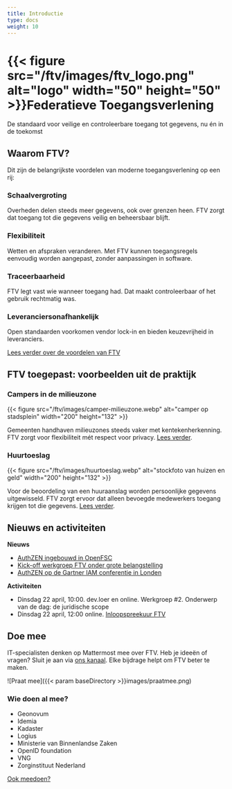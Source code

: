 ```yaml
---
title: Introductie
type: docs
weight: 10
---
```


# {{< figure src="/ftv/images/ftv_logo.png" alt="logo" width="50" height="50" >}}Federatieve Toegangsverlening

De standaard voor veilige en controleerbare toegang tot gegevens, nu én in de toekomst

## Waarom FTV?

Dit zijn de belangrijkste voordelen van moderne toegangsverlening op een rij:

### Schaalvergroting

Overheden delen steeds meer gegevens, ook over grenzen heen. FTV zorgt dat toegang tot die gegevens veilig en beheersbaar blijft.

### Flexibiliteit

Wetten en afspraken veranderen. Met FTV kunnen toegangsregels eenvoudig worden aangepast, zonder aanpassingen in software.

### Traceerbaarheid

FTV legt vast wie wanneer toegang had. Dat maakt controleerbaar of het gebruik rechtmatig was.

### Leveranciersonafhankelijk

Open standaarden voorkomen vendor lock-in en bieden keuzevrijheid in leveranciers.

[Lees verder over de voordelen van FTV](1.waarom_ftv)

## FTV toegepast: voorbeelden uit de praktijk

### Campers in de milieuzone

{{< figure src="/ftv/images/camper-milieuzone.webp" alt="camper op stadsplein" width="200" height="132" >}}

Gemeenten handhaven milieuzones steeds vaker met kentekenherkenning. FTV zorgt voor flexibiliteit mét respect voor privacy.
[Lees verder](2.voorbeeldcasus).

### Huurtoeslag

{{< figure src="/ftv/images/huurtoeslag.webp" alt="stockfoto van huizen en geld" width="200" height="132" >}}

Voor de beoordeling van een huuraanslag worden persoonlijke gegevens uitgewisseld. 
FTV zorgt ervoor dat alleen bevoegde medewerkers toegang krijgen tot die gegevens. [Lees verder](2a.voorbeeldcasus).

## Nieuws en activiteiten

**Nieuws**

- [AuthZEN ingebouwd in OpenFSC](https://realisatieibds.nl/groups/view/0056c9ef-5c2e-44f9-a998-e735f1e9ccaa/federatief-datastelsel/blog/view/158bab79-30a5-4853-8a39-8b448b00755b/authzen-nu-ingebouwd-in-openfsc)
- [Kick-off werkgroep FTV onder grote belangstelling](https://realisatieibds.nl/groups/view/0056c9ef-5c2e-44f9-a998-e735f1e9ccaa/federatief-datastelsel/blog/view/1320d1ad-d68f-4dc1-97d4-ebde7242e292/werkgroep-federatieve-toegangsverlening-van-start-samenwerken-aan-veilige-en-verantwoorde-toegang-tot-data)
- [AuthZEN op de Gartner IAM conferentie in Londen](https://openid.net/wp-content/uploads/2025/04/AuthZEN-Gartner-IAM-2025-London.pdf)

**Activiteiten**

- Dinsdag 22 april, 10:00. dev.loer en online. Werkgroep #2. Onderwerp van de dag: de juridische scope
- Dinsdag 22 april, 12:00 online. [Inloopspreekuur FTV](https://realisatieibds.nl/groups/view/0056c9ef-5c2e-44f9-a998-e735f1e9ccaa/federatief-datastelsel/events/view/8cbfc0d6-3c63-4cf5-a616-8056f44d5a01/uitnodiging-inloopspreekuur-standaarden-federatief-datastelsel-deel-3)

## Doe mee

IT-specialisten denken op Mattermost mee over FTV. Heb je ideeën of vragen?
Sluit je aan via [ons kanaal](https://digilab.overheid.nl/chat/digilab/channels/federatieve-toegangsverlening). Elke bijdrage helpt om FTV beter te maken.

![Praat mee]({{< param baseDirectory >}}images/praatmee.png)

### Wie doen al mee?

- Geonovum
- Idemia
- Kadaster
- Logius
- Ministerie van Binnenlandse Zaken
- OpenID foundation
- VNG
- Zorginstituut Nederland

[Ook meedoen?](docs/3.meedoen)